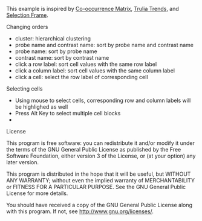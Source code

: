This example is inspired by [Co-occurrence Matrix](http://bost.ocks.org/mike/miserables/ "Les Misérables Co-occurrence"), [Trulia Trends](http://trends.truliablog.com/2011/09/house-hunter-by-day-not-so-much-after-midnight/ "Trulia Trends"), and [Selection Frame](http://bl.ocks.org/lgersman/5311083 "Selection Frame").

Changing orders

+ cluster: hierarchical clustering
+ probe name and contrast name: sort by probe name and contrast name
+ probe name: sort by probe name
+ contrast name: sort by contrast name
+ click a row label: sort cell values with the same row label
+ click a column label: sort cell values with the same column label
+ click a cell: select the row label of corresponding cell

Selecting cells

+ Using mouse to select cells, corresponding row and column labels will be highlighed as well
+ Press Alt Key to select multiple cell blocks
+ 

License

This program is free software: you can redistribute it and/or modify
it under the terms of the GNU General Public License as published by
the Free Software Foundation, either version 3 of the License, or
(at your option) any later version.

This program is distributed in the hope that it will be useful,
but WITHOUT ANY WARRANTY; without even the implied warranty of
MERCHANTABILITY or FITNESS FOR A PARTICULAR PURPOSE.  See the
GNU General Public License for more details.

You should have received a copy of the GNU General Public License
along with this program.  If not, see <http://www.gnu.org/licenses/>.
    
